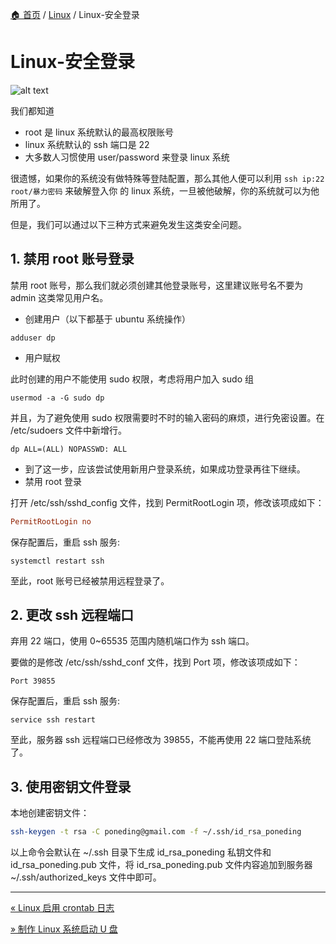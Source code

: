 [🏠 首页](../_index.md) / [Linux](_index.md) / Linux-安全登录

# Linux-安全登录

![alt text](https://images.poneding.com/2025/03/202503111825245.jpg)

我们都知道

- root 是 linux 系统默认的最高权限账号
- linux 系统默认的 ssh 端口是 22
- 大多数人习惯使用 user/password 来登录 linux 系统

很遗憾，如果你的系统没有做特殊等登陆配置，那么其他人便可以利用 `ssh ip:22 root/暴力密码` 来破解登入你 的 linux 系统，一旦被他破解，你的系统就可以为他所用了。

但是，我们可以通过以下三种方式来避免发生这类安全问题。

## 1. 禁用 root 账号登录

禁用 root 账号，那么我们就必须创建其他登录账号，这里建议账号名不要为 admin 这类常见用户名。

- 创建用户（以下都基于 ubuntu 系统操作）

```shell
adduser dp
```

- 用户赋权

此时创建的用户不能使用 sudo 权限，考虑将用户加入 sudo 组

```shell
usermod -a -G sudo dp
```

并且，为了避免使用 sudo 权限需要时不时的输入密码的麻烦，进行免密设置。在 /etc/sudoers 文件中新增行。

```shell
dp ALL=(ALL) NOPASSWD: ALL
```

- 到了这一步，应该尝试使用新用户登录系统，如果成功登录再往下继续。
- 禁用 root 登录

打开 /etc/ssh/sshd_config 文件，找到 PermitRootLogin 项，修改该项成如下：

```ini
PermitRootLogin no
```

保存配置后，重启 ssh 服务:

```shell
systemctl restart ssh
```

至此，root 账号已经被禁用远程登录了。

## 2. 更改 ssh 远程端口

弃用 22 端口，使用 0~65535 范围内随机端口作为 ssh 端口。

要做的是修改 /etc/ssh/sshd_conf 文件，找到 Port 项，修改该项成如下：

```shell
Port 39855
```

保存配置后，重启 ssh 服务:

```shell
service ssh restart
```

至此，服务器 ssh 远程端口已经修改为 39855，不能再使用 22 端口登陆系统了。

## 3. 使用密钥文件登录

本地创建密钥文件：

```bash
ssh-keygen -t rsa -C poneding@gmail.com -f ~/.ssh/id_rsa_poneding
```

以上命令会默认在 ~/.ssh 目录下生成 id_rsa_poneding 私钥文件和 id_rsa_poneding.pub 文件，将 id_rsa_poneding.pub 文件内容追加到服务器 ~/.ssh/authorized_keys 文件中即可。

---
[« Linux 启用 crontab 日志](linux-enable-crontab-log.md)

[» 制作 Linux 系统启动 U 盘](make-bootable-udisk.md)
